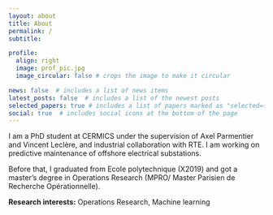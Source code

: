 ```yaml
---
layout: about
title: About
permalink: /
subtitle:

profile:
  align: right
  image: prof_pic.jpg
  image_circular: false # crops the image to make it circular

news: false  # includes a list of news items
latest_posts: false  # includes a list of the newest posts
selected_papers: true # includes a list of papers marked as "selected={true}"
social: true  # includes social icons at the bottom of the page
---
```


I am a PhD student at CERMICS under the supervision of Axel Parmentier and Vincent Leclère, and industrial collaboration with RTE.
I am working on predictive maintenance of offshore electrical substations.

Before that, I graduated from Ecole polytechnique (X2019) and got a master’s degree in Operations Research (MPRO/ Master Parisien de Recherche Opérationnelle).

**Research interests:**
Operations Research, Machine learning
